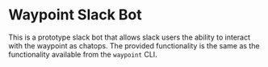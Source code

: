 # Waypoint Slack Bot

This is a prototype slack bot that allows slack users the ability to interact with the
waypoint as chatops. The provided functionality is the same as the functionality available
from the `waypoint` CLI.
